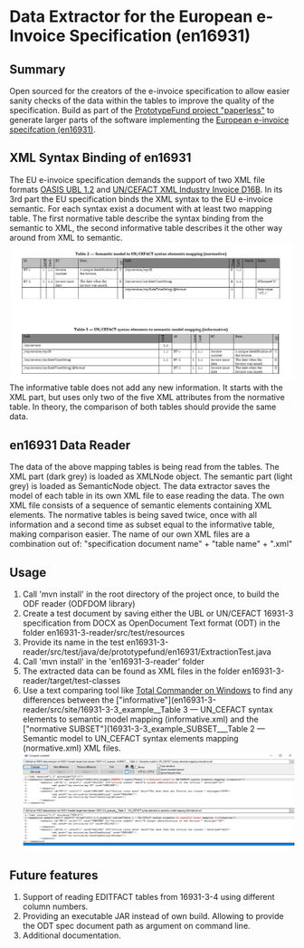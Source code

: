 # Data Extractor for the European e-Invoice Specification (en16931)
## Summary
Open sourced for the creators of the e-invoice specification to allow easier sanity checks of the data within the tables to improve the quality of the specification.
Build as part of the [PrototypeFund project "paperless"](https://prototypefund.de/project/papierloser-alltag/) to generate larger parts of the software implementing the [European e-invoice specifcation (en16931)](https://invoice.fans/en/en16931-en/).

## XML Syntax Binding of en16931
The EU e-invoice specification demands the support of two XML file formats [OASIS UBL 1.2](http://docs.oasis-open.org/ubl/UBL-2.1.html) and [UN/CEFACT XML Industry Invoice D16B](https://www.unece.org/cefact/xml_schemas/index).
In its 3rd part the EU specification binds the XML syntax to the EU e-invoice semantic. For each syntax exist a document with at least two mapping table.
The first normative table describe the syntax binding from the semantic to XML, the second informative table describes it the other way around from XML to semantic.
![Two example tables for UN/CEFACT](en16931-3-reader/src/site/3-3-both-tables.png)
The informative table does not add any new information. It starts with the XML part, but uses only two of the five XML attributes from the normative table.
In theory, the comparison of both tables should provide the same data.

## en16931 Data Reader
The data of the above mapping tables is being read from the tables.
The XML part (dark grey) is loaded as XMLNode object.
The semantic part (light grey) is loaded as SemanticNode object.
The data extractor saves the model of each table in its own XML file to ease reading the data.
The own XML file consists of a sequence of semantic elements containing XML elements. 
The normative tables is being saved twice, once with all information and a second time as subset equal to the informative table, making comparison easier.
The name of our own XML files are a combination out of:  "specification document name" + "table name" + ".xml"

## Usage
1) Call 'mvn install' in the root directory of the project once, to build the ODF reader (ODFDOM library)
2) Create a test document by saving either the UBL or UN/CEFACT 16931-3 specification from DOCX as OpenDocument Text format (ODT) in the folder en16931-3-reader/src/test/resources
3) Provide its name in the test en16931-3-reader/src/test/java/de/prototypefund/en16931/ExtractionTest.java
4) Call 'mvn install' in the 'en16931-3-reader' folder
5) The extracted data can be found as XML files in the folder en16931-3-reader/target/test-classes
6) Use a text comparing tool like [Total Commander on Windows](https://www.ghisler.com/download.htm) to find any differences between the ["informative"](en16931-3-reader/src/site/16931-3-3_example__Table 3 — UN_CEFACT syntax elements to semantic model mapping (informative.xml) and the ["normative SUBSET"](16931-3-3_example_SUBSET___Table 2 — Semantic model to UN_CEFACT syntax elements mapping (normative.xml) XML files. 
![In our example only the title is different between the two tables](en16931-3-reader/src/site/TotalCommanderComparison.png)

## Future features
1) Support of reading EDITFACT tables from 16931-3-4 using different column numbers.
2) Providing an executable JAR instead of own build. Allowing to provide the ODT spec document path as argument on command line.
3) Additional documentation.
